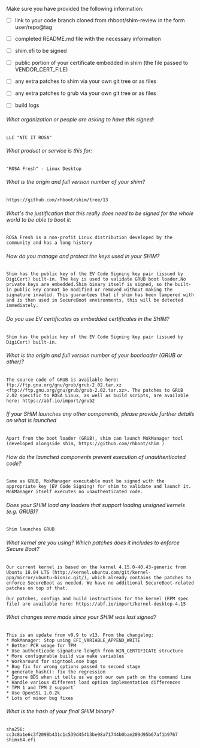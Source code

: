 Make sure you have provided the following information:

 - [ ] link to your code branch cloned from rhboot/shim-review in the form user/repo@tag
 - [ ] completed README.md file with the necessary information
 - [ ] shim.efi to be signed
 - [ ] public portion of your certificate embedded in shim (the file passed to VENDOR_CERT_FILE)
 - [ ] any extra patches to shim via your own git tree or as files
 - [ ] any extra patches to grub via your own git tree or as files
 - [ ] build logs


###### What organization or people are asking to have this signed:
`LLC "NTC IT ROSA"`

###### What product or service is this for:
`"ROSA Fresh" - Linux Desktop`

###### What is the origin and full version number of your shim?
`https://github.com/rhboot/shim/tree/13`

###### What's the justification that this really does need to be signed for the whole world to be able to boot it:
`ROSA Fresh is a non-profit Linux distribution developed by the community and has a long history`

###### How do you manage and protect the keys used in your SHIM?
`Shim has the public key of the EV Code Signing key pair (issued by DigiCert) built-in. The key is used to validate GRUB boot loader.No private keys are embedded.Shim binary itself is signed, so the built-in public key cannot be modified or removed without making the signature invalid. This guarantees that if shim has been tampered with and is then used in SecureBoot environments, this will be detected immediately.`

###### Do you use EV certificates as embedded certificates in the SHIM?
`Shim has the public key of the EV Code Signing key pair (issued by DigiCert) built-in.`

###### What is the origin and full version number of your bootloader (GRUB or other)?
`The source code of GRUB is available here: ftp://ftp.gnu.org/gnu/grub/grub-2.02.tar.xz <ftp://ftp.gnu.org/gnu/grub/grub-2.02.tar.xz>. The patches to GRUB 2.02 specific to ROSA Linux, as well as build scripts, are available here: https://abf.io/import/grub2 `

###### If your SHIM launches any other components, please provide further details on what is launched
`Apart from the boot loader (GRUB), shim can launch MokManager tool (developed alongside shim, https://github.com/rhboot/shim )`

###### How do the launched components prevent execution of unauthenticated code?
`Same as GRUB, MokManager executable must be signed with the appropriate key (EV Code Signing) for shim to validate and launch it. MokManager itself executes no unauthenticated code.`

###### Does your SHIM load any loaders that support loading unsigned kernels (e.g. GRUB)?
`Shim launches GRUB`

###### What kernel are you using? Which patches does it includes to enforce Secure Boot?
`Our current kernel is based on the kernel 4.15.0-40.43-generic from Ubuntu 18.04 LTS (http://kernel.ubuntu.com/git/kernel-ppa/mirror/ubuntu-bionic.git/), which already contains the patches to enforce SecureBoot as needed. We have no additional SecureBoot-related patches on top of that.`

`Our patches, configs and build instructions for the kernel (RPM spec file) are available here: https://abf.io/import/kernel-desktop-4.15 `

###### What changes were made since your SHIM was last signed?
```
This is an update from v0.9 to v13. From the changelog:
* MokManager: Stop using EFI_VARIABLE_APPEND_WRITE
* Better PCR usage for TPM
* Use authenticode signature length from WIN_CERTIFICATE structure
* More configurable build via make variables
* Workaround for signtool.exe bugs
* Bug fix for wrong options passed to second stage
* generate_hash(): fix the regression
* Ignore BDS when it tells us we got our own path on the command line
* Handle various different load option implementation differences
* TPM 1 and TPM 2 support`
* Use OpenSSL 1.0.2k
* Lots of minor bug fixes
```

###### What is the hash of your final SHIM binary?
`sha256: cc3c8a1e6c3f2098b431c1c539d454b3be98a71744b0bae209d95b67af1b9767  shimx64.efi`
